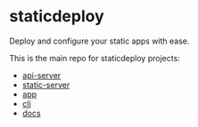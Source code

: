 # staticdeploy

Deploy and configure your static apps with ease.

This is the main repo for staticdeploy projects:

- [api-server](./api-server)
- [static-server](./static-server)
- [app](./app)
- [cli](./cli)
- [docs](./docs)
